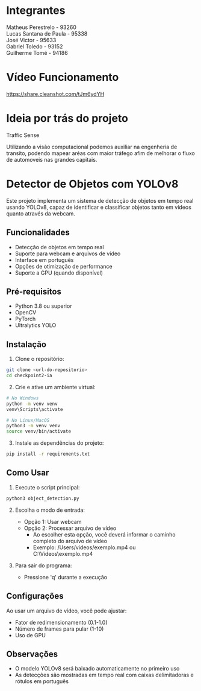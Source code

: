 # Integrantes

Matheus Perestrelo - 93260<br>
Lucas Santana de Paula - 95338<br>
José Victor - 95633<br>
Gabriel Toledo - 93152<br>
Guilherme Tomé - 94186

# Vídeo Funcionamento

https://share.cleanshot.com/tJm6ydYH


# Ideia por trás do projeto

Traffic Sense

Utilizando a visão computacional podemos auxiliar na engenheria de transito, podendo mapear aréas com maior tráfego afim de melhorar o fluxo de automoveis nas grandes capitais.

# Detector de Objetos com YOLOv8

Este projeto implementa um sistema de detecção de objetos em tempo real usando YOLOv8, capaz de identificar e classificar objetos tanto em vídeos quanto através da webcam.

## Funcionalidades

- Detecção de objetos em tempo real
- Suporte para webcam e arquivos de vídeo
- Interface em português
- Opções de otimização de performance
- Suporte a GPU (quando disponível)

## Pré-requisitos

- Python 3.8 ou superior
- OpenCV
- PyTorch
- Ultralytics YOLO

## Instalação

1. Clone o repositório:
```bash
git clone <url-do-repositorio>
cd checkpoint2-ia
```

2. Crie e ative um ambiente virtual:
```bash
# No Windows
python -m venv venv
venv\Scripts\activate

# No Linux/MacOS
python3 -m venv venv
source venv/bin/activate
```

3. Instale as dependências do projeto:
```bash
pip install -r requirements.txt
```

## Como Usar

1. Execute o script principal:
```bash
python3 object_detection.py
```

2. Escolha o modo de entrada:
   - Opção 1: Usar webcam
   - Opção 2: Processar arquivo de vídeo
     - Ao escolher esta opção, você deverá informar o caminho completo do arquivo de vídeo
     - Exemplo: /Users/videos/exemplo.mp4 ou C:\Videos\exemplo.mp4

3. Para sair do programa:
   - Pressione 'q' durante a execução

## Configurações

Ao usar um arquivo de vídeo, você pode ajustar:
- Fator de redimensionamento (0.1-1.0)
- Número de frames para pular (1-10)
- Uso de GPU

## Observações

- O modelo YOLOv8 será baixado automaticamente no primeiro uso
- As detecções são mostradas em tempo real com caixas delimitadoras e rótulos em português
